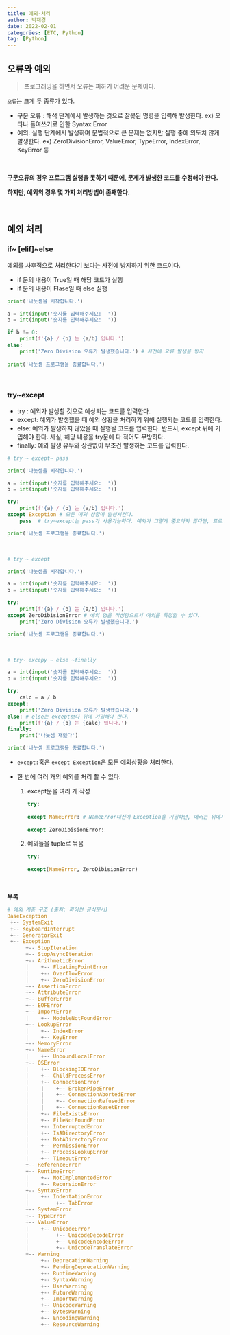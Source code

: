 ```yaml
---
title: 예외-처리
author: 박재경
date: 2022-02-01
categories: [ETC, Python]
tag: [Python]
---
```


## 오류와 예외

> 프로그래밍을 하면서 오류는 피하기 어려운 문제이다. 

`오류`는 크게  두 종류가 있다. 

- 구문 오류 : 해석 단계에서 발생하는 것으로 잘못된 명령을 입력해 발생한다. 
  ex) 오타나 들여쓰기로 인한 Syntax Error 
- 예외: 실행 단계에서 발생하며 문법적으로 큰 문제는 없지만 실행 중에 의도치 않게 발생한다. 
  ex) ZeroDivisionError, ValueError, TypeError, IndexError, KeyError 등

<br>

**구문오류의 경우 프로그램 실행을 못하기 때문에, 문제가 발생한 코드를 수정해야 한다.** 

**하지만, 예외의 경우 몇 가지 처리방법이 존재한다.** 

<br>

## 예외 처리

 ### if~ [elif]~else 

예외를 사후적으로 처리한다기 보다는 사전에 방지하기 위한 코드이다. 

- if 문의 내용이 True일 때 해당 코드가 실행 
- if 문의 내용이 Flase일 때 else 실행 

```python
print('나눗셈을 시작합니다.')

a = int(input('숫자를 입력해주세요:  '))
b = int(input('숫자를 입력해주세요:  '))

if b != 0:
    print(f'{a} / {b} 는 {a/b} 입니다.')
else:
    print('Zero Division 오류가 발생했습니다.') # 사전에 오류 발생을 방지
    
print('나눗셈 프로그램을 종료합니다.')
```

<br>

### try~except

- try : 예외가 발생할 것으로 예상되는 코드를 입력한다. 
- except: 예외가 발생했을 때 예외 상황을 처리하기 위해 실행되는 코드를 입력한다.
- else: 예외가 발생하지 않았을 때 실행될 코드를 입력한다. 
  반드시, except 뒤에 기입해야 한다. 사실, 해당 내용을 try문에 다 적어도 무방하다.
- finally: 예외 발생 유무와 상관없이 무조건 발생하는 코드를 입력한다. 

```python
# try ~ except~ pass

print('나눗셈을 시작합니다.')

a = int(input('숫자를 입력해주세요:  '))
b = int(input('숫자를 입력해주세요:  '))

try:
    print(f'{a} / {b} 는 {a/b} 입니다.')
except Exception # 모든 예외 상황에 발생시킨다. 
    pass  # try~except는 pass가 사용가능하다. 예외가 그렇게 중요하지 않다면, 프로그램 종료를 막기 위함.

print('나눗셈 프로그램을 종료합니다.')
```
<br>

```python
# try ~ except 

print('나눗셈을 시작합니다.')

a = int(input('숫자를 입력해주세요:  '))
b = int(input('숫자를 입력해주세요:  '))

try:
    print(f'{a} / {b} 는 {a/b} 입니다.')
except ZeroDibisionError # 예외 명을 작성함으로서 예외를 특정할 수 있다. 
    print('Zero Division 오류가 발생했습니다.')

print('나눗셈 프로그램을 종료합니다.')
```

<br>

```python
# try~ excepy ~ else ~finally

a = int(input('숫자를 입력해주세요:  '))
b = int(input('숫자를 입력해주세요:  '))

try:
    calc = a / b
except:
    print('Zero Division 오류가 발생했습니다.')
else: # else는 except보다 뒤에 기입해야 한다. 
    print(f'{a} / {b} 는 {calc} 입니다.')    
finally:
    print('나눗셈 재밌다')

print('나눗셈 프로그램을 종료합니다.')

```

-  `except:`혹은 `except Exception`은 모든 예외상황을 처리한다. 

- 한 번에 여러 개의 예외를 처리 할 수 있다. 

  1. except문을 여러 개 작성

     ```python
     try:
         
     except NameError: # NameError대신에 Exception을 기입하면, 에러는 위에서부터 처리되어 except ZeroDibisionErrort는 실행되지 않는다.
       
     except ZeroDibisionError:
     ```

  2. 예외들을 tuple로 묶음   

     ```python
     try:
         
     except(NameError, ZeroDibisionError)
     ```

<br>

**부록**

```python
# 예외 계층 구조 (출처: 파이썬 공식문서)
BaseException
 +-- SystemExit
 +-- KeyboardInterrupt
 +-- GeneratorExit
 +-- Exception
      +-- StopIteration
      +-- StopAsyncIteration
      +-- ArithmeticError
      |    +-- FloatingPointError
      |    +-- OverflowError
      |    +-- ZeroDivisionError
      +-- AssertionError
      +-- AttributeError
      +-- BufferError
      +-- EOFError
      +-- ImportError
      |    +-- ModuleNotFoundError
      +-- LookupError
      |    +-- IndexError
      |    +-- KeyError
      +-- MemoryError
      +-- NameError
      |    +-- UnboundLocalError
      +-- OSError
      |    +-- BlockingIOError
      |    +-- ChildProcessError
      |    +-- ConnectionError
      |    |    +-- BrokenPipeError
      |    |    +-- ConnectionAbortedError
      |    |    +-- ConnectionRefusedError
      |    |    +-- ConnectionResetError
      |    +-- FileExistsError
      |    +-- FileNotFoundError
      |    +-- InterruptedError
      |    +-- IsADirectoryError
      |    +-- NotADirectoryError
      |    +-- PermissionError
      |    +-- ProcessLookupError
      |    +-- TimeoutError
      +-- ReferenceError
      +-- RuntimeError
      |    +-- NotImplementedError
      |    +-- RecursionError
      +-- SyntaxError
      |    +-- IndentationError
      |         +-- TabError
      +-- SystemError
      +-- TypeError
      +-- ValueError
      |    +-- UnicodeError
      |         +-- UnicodeDecodeError
      |         +-- UnicodeEncodeError
      |         +-- UnicodeTranslateError
      +-- Warning
           +-- DeprecationWarning
           +-- PendingDeprecationWarning
           +-- RuntimeWarning
           +-- SyntaxWarning
           +-- UserWarning
           +-- FutureWarning
           +-- ImportWarning
           +-- UnicodeWarning
           +-- BytesWarning
           +-- EncodingWarning
           +-- ResourceWarning
```

